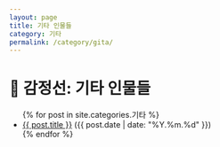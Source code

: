 ```yaml
---
layout: page
title: 기타 인물들
category: 기타
permalink: /category/gita/
---
```


<h1>📜 감정선: 기타 인물들</h1>

<ul>
  {% for post in site.categories.기타 %}
    <li>
      <a href="{{ post.url }}">{{ post.title }}</a> ({{ post.date | date: "%Y.%m.%d" }})
    </li>
  {% endfor %}
</ul>
